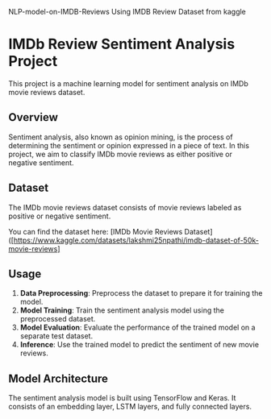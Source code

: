 NLP-model-on-IMDB-Reviews
Using IMDB Review Dataset from kaggle
# IMDb Review Sentiment Analysis Project

This project is a machine learning model for sentiment analysis on IMDb movie reviews dataset.

## Overview

Sentiment analysis, also known as opinion mining, is the process of determining the sentiment or opinion expressed in a piece of text. In this project, we aim to classify IMDb movie reviews as either positive or negative sentiment.

## Dataset

The IMDb movie reviews dataset consists of movie reviews labeled as positive or negative sentiment.

You can find the dataset here: [IMDb Movie Reviews Dataset]([https://www.kaggle.com/datasets/lakshmi25npathi/imdb-dataset-of-50k-movie-reviews]
## Usage

1. **Data Preprocessing**: Preprocess the dataset to prepare it for training the model.
2. **Model Training**: Train the sentiment analysis model using the preprocessed dataset.
3. **Model Evaluation**: Evaluate the performance of the trained model on a separate test dataset.
4. **Inference**: Use the trained model to predict the sentiment of new movie reviews.

## Model Architecture

The sentiment analysis model is built using TensorFlow and Keras. It consists of an embedding layer, LSTM layers, and fully connected layers.


